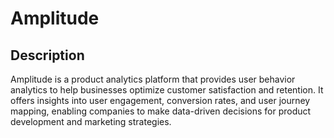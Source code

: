 # Amplitude
## Description
Amplitude is a product analytics platform that provides user behavior analytics to help businesses optimize customer satisfaction and retention. It offers insights into user engagement, conversion rates, and user journey mapping, enabling companies to make data-driven decisions for product development and marketing strategies.

